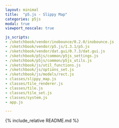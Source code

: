 ```yaml
---
layout: minimal
title:  "p5.js - Slippy Map"
categories: p5js
modal: true
viewport_noscale: true

js_scripts:
- /sketchbook/vendor/inobounce/0.2.0/inobounce.js
- /sketchbook/vendor/p5.js/1.3.1/p5.js
- /sketchbook/vendor/dat.gui/0.7.3/dat.gui.js
- /sketchbook/p5js/common/p5js_settings.js
- /sketchbook/p5js/common/p5js_utils.js
- /sketchbook/js/util_functions.js
- /sketchbook/js/options_set.js
- /sketchbook/js/models/rect.js
- classes/slippy_map.js
- classes/tile_renderer.js
- classes/tile.js
- classes/tile_set.js
- classes/system.js
- app.js

---
```


{% include_relative README.md %}


